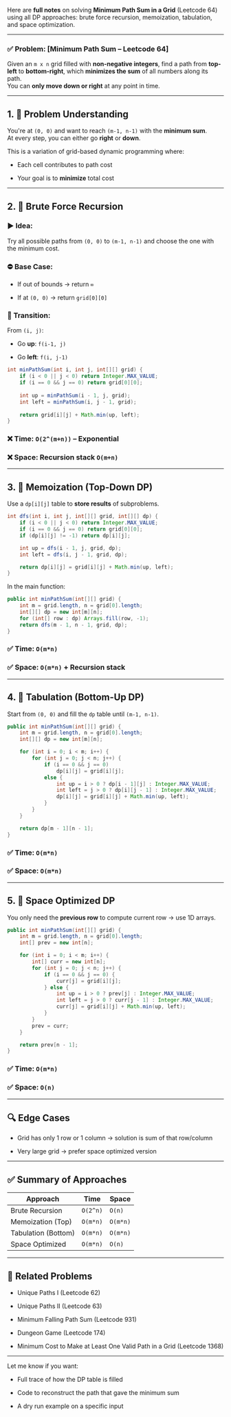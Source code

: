 Here are **full notes** on solving **Minimum Path Sum in a Grid** (Leetcode 64) using all DP approaches: brute force recursion, memoization, tabulation, and space optimization.

---

### ✅ Problem: [Minimum Path Sum – Leetcode 64]

Given an `m x n` grid filled with **non-negative integers**, find a path from **top-left** to **bottom-right**, which **minimizes the sum** of all numbers along its path.  
You can **only move down or right** at any point in time.

---

## 1. 🧠 Problem Understanding

You're at `(0, 0)` and want to reach `(m-1, n-1)` with the **minimum sum**.  
At every step, you can either go **right** or **down**.

This is a variation of grid-based dynamic programming where:

- Each cell contributes to path cost
    
- Your goal is to **minimize** total cost
    

---

## 2. 🔁 Brute Force Recursion

### ▶️ Idea:

Try all possible paths from `(0, 0)` to `(m-1, n-1)` and choose the one with the minimum cost.

### ⛔ Base Case:

- If out of bounds → return `∞`
    
- If at `(0, 0)` → return `grid[0][0]`
    

### 🔁 Transition:

From `(i, j)`:

- Go **up**: `f(i-1, j)`
    
- Go **left**: `f(i, j-1)`
    

```java
int minPathSum(int i, int j, int[][] grid) {
    if (i < 0 || j < 0) return Integer.MAX_VALUE;
    if (i == 0 && j == 0) return grid[0][0];
    
    int up = minPathSum(i - 1, j, grid);
    int left = minPathSum(i, j - 1, grid);
    
    return grid[i][j] + Math.min(up, left);
}
```

### ❌ Time: `O(2^(m+n))` – Exponential

### ❌ Space: Recursion stack `O(m+n)`

---

## 3. 🧠 Memoization (Top-Down DP)

Use a `dp[i][j]` table to **store results** of subproblems.

```java
int dfs(int i, int j, int[][] grid, int[][] dp) {
    if (i < 0 || j < 0) return Integer.MAX_VALUE;
    if (i == 0 && j == 0) return grid[0][0];
    if (dp[i][j] != -1) return dp[i][j];

    int up = dfs(i - 1, j, grid, dp);
    int left = dfs(i, j - 1, grid, dp);

    return dp[i][j] = grid[i][j] + Math.min(up, left);
}
```

In the main function:

```java
public int minPathSum(int[][] grid) {
    int m = grid.length, n = grid[0].length;
    int[][] dp = new int[m][n];
    for (int[] row : dp) Arrays.fill(row, -1);
    return dfs(m - 1, n - 1, grid, dp);
}
```

### ✅ Time: `O(m*n)`

### ✅ Space: `O(m*n)` + Recursion stack

---

## 4. 🔽 Tabulation (Bottom-Up DP)

Start from `(0, 0)` and fill the `dp` table until `(m-1, n-1)`.

```java
public int minPathSum(int[][] grid) {
    int m = grid.length, n = grid[0].length;
    int[][] dp = new int[m][n];

    for (int i = 0; i < m; i++) {
        for (int j = 0; j < n; j++) {
            if (i == 0 && j == 0)
                dp[i][j] = grid[i][j];
            else {
                int up = i > 0 ? dp[i - 1][j] : Integer.MAX_VALUE;
                int left = j > 0 ? dp[i][j - 1] : Integer.MAX_VALUE;
                dp[i][j] = grid[i][j] + Math.min(up, left);
            }
        }
    }

    return dp[m - 1][n - 1];
}
```

### ✅ Time: `O(m*n)`

### ✅ Space: `O(m*n)`

---

## 5. 💾 Space Optimized DP

You only need the **previous row** to compute current row → use 1D arrays.

```java
public int minPathSum(int[][] grid) {
    int m = grid.length, n = grid[0].length;
    int[] prev = new int[n];

    for (int i = 0; i < m; i++) {
        int[] curr = new int[n];
        for (int j = 0; j < n; j++) {
            if (i == 0 && j == 0) {
                curr[j] = grid[i][j];
            } else {
                int up = i > 0 ? prev[j] : Integer.MAX_VALUE;
                int left = j > 0 ? curr[j - 1] : Integer.MAX_VALUE;
                curr[j] = grid[i][j] + Math.min(up, left);
            }
        }
        prev = curr;
    }

    return prev[n - 1];
}
```

### ✅ Time: `O(m*n)`

### ✅ Space: `O(n)`

---

## 🔍 Edge Cases

- Grid has only 1 row or 1 column → solution is sum of that row/column
    
- Very large grid → prefer space optimized version
    

---

## ✅ Summary of Approaches

|Approach|Time|Space|
|---|---|---|
|Brute Recursion|`O(2^n)`|`O(n)`|
|Memoization (Top)|`O(m*n)`|`O(m*n)`|
|Tabulation (Bottom)|`O(m*n)`|`O(m*n)`|
|Space Optimized|`O(m*n)`|`O(n)`|

---

## 📌 Related Problems

- Unique Paths I (Leetcode 62)
    
- Unique Paths II (Leetcode 63)
    
- Minimum Falling Path Sum (Leetcode 931)
    
- Dungeon Game (Leetcode 174)
    
- Minimum Cost to Make at Least One Valid Path in a Grid (Leetcode 1368)
    

---

Let me know if you want:

- Full trace of how the DP table is filled
    
- Code to reconstruct the path that gave the minimum sum
    
- A dry run example on a specific input